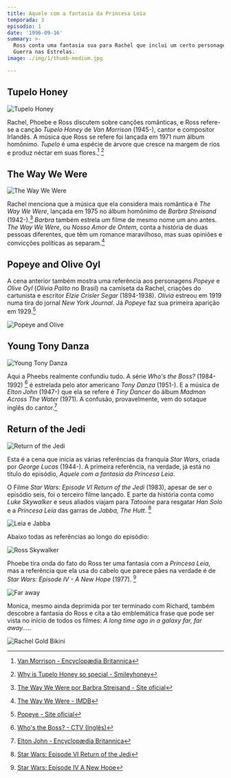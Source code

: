```yaml
---
title: Aquele com a fantasia da Princesa Leia
temporada: 3
episodio: 1
date: '1996-09-16'
summary: >-
  Ross conta uma fantasia sua para Rachel que inclui um certo personagem de
  Guerra nas Estrelas.
image: ./img/1/thumb-medium.jpg

---
```


## Tupelo Honey

![Tupelo Honey](./img/1/tupelo-honey.png)

<cena>
  <ross
    original="- I have to say Tupelo Honey by Van Morrison."
    traducao="- Eu tenho que dizer Tupolo Honey de Van Morrison."
  />
</cena>

Rachel, Phoebe e Ross discutem sobre canções românticas, e Ross refere-se a
canção *Tupelo Honey* de *Van Morrison* (1945-), cantor e compositor Irlandês.
A música que Ross se refere foi lançada em 1971 num álbum homônimo.
*Tupelo* é uma espécie de árvore que cresce na margem de
rios e produz néctar em suas flores.[^morrison-britannica] [^smileyhoney]

[^morrison-britannica]: [Van Morrison - Encyclopædia Britannica](https://www.britannica.com/biography/Van-Morrison)
[^smileyhoney]: [Why is Tupelo Honey so special - Smileyhoney](https://www.smileyhoney.com/blogs/honey-school/best-tupelo-honey)

## The Way We Were

![The Way We Were](./img/1/the-way-we-were.png)

<cena>
  <rachel
    original="- No Way! The most romantic song ever is &quot;The Way We Were&quot;."
    traducao="- Sem chance! A música mais romântica é &quot;The Way We Were&quot;."
  />
</cena>

Rachel menciona que a música que ela considera mais romântica é *The Way We Were*,
lançada em 1975 no álbum homônimo de *Barbra Streisand* (1942-).[^way-we-were]
*Barbra* também estrela um filme de mesmo nome um ano antes. *The Way We Were*,
ou *Nosso Amor de Ontem*, conta a história de duas pessoas diferentes, que têm um
romance maravilhoso, mas suas opiniões e convicções políticas as separam.[^way-we-were-imdb]

[^way-we-were]: [The Way We Were por Barbra Streisand - Site oficial](https://www.barbrastreisand.com/music/way-we-were/)
[^way-we-were-imdb]: [The Way We Were - IMDB](https://www.imdb.com/title/tt0070903/)

## Popeye and Olive Oyl

A cena anterior também mostra uma referência aos personagens *Popeye* e *Olive Oyl*
(*Olívia Palito* no Brasil) na camiseta da Rachel, criações do cartunista
e escritor *Elzie Crisler Segar* (1894-1938). *Olívia* estreou em 1919 numa tira
do jornal *New York Journal*. Já *Popeye* faz sua primeira aparição em 1929.[^popeye-olive]

![Popeye and Olive](./img/1/popeye-olive-1929-2.jpg)

[^popeye-olive]: [Popeye - Site oficial](http://popeye.com/timeline/)

## Young Tony Danza

![Young Tony Danza](./img/1/young-tony-danza.png)

<cena>
  <phoebe
    original="- I think the one that Elton John wrote for that guy on &quot;Who's the Boss?&quot;."
    traducao="- Eu acho aquela que Elton John escreveu para o cara do &quot;Who’s The Boss?&quot;"
  />
  <rachel
    original="- What song was that, Pheebs?"
    traducao="- Que música é essa Pheebs?"
  />
  <phoebe
    original="- Hold me close, young Tony Danza..."
    traducao="- Hold me close, young Tony Danza..."
  />
</cena>

Aqui a Pheebs realmente confundiu tudo. A série *Who's the Boss?* (1984-1992) [^whos-the-boss]
é estrelada pelo ator americano *Tony Danza* (1951-). E a música de *Elton John*
(1947-) que ela se refere é *Tiny Dancer* do álbum *Madman Across The Water* (1971).
A confusão, provavelmente, vem do sotaque inglês do cantor.[^elton-britannica]

[^elton-britannica]: [Elton John - Encyclopædia Britannica](https://www.britannica.com/biography/Elton-John)
[^whos-the-boss]: [Who's the Boss? - CTV (Inglês)](https://www.ctv.ca/shows/whos-the-boss)

## Return of the Jedi

![Return of the Jedi](./img/1/return-of-the-jedi.png)

<cena>
  <ross
    original="- Did you ever see &quot;Return of the Jedi&quot;?"
    traducao="- Você já assistiu &quot;O Retorno de Jedi&quot;?"
  />
</cena>

Esta é a cena que inicia as várias referências da franquia *Star Wars*, criada por
*George Lucas* (1944-). A primeira referência, na verdade, já está no título do
episódio, *Aquele com a fantasia da Princesa Leia*.

O Filme *Star Wars: Episode VI Return of the Jedi* (1983), apesar de ser o episódio
seis, foi o terceiro filme lançado. E parte da história conta como *Luke Skywalker* e
seus aliados viajam para *Tatooine* para resgatar *Han Solo* e a *Princesa Leia*
das garras de *Jabba, The Hutt*. [^return-of-the-jedi]

![Leia e Jabba](./img/1/leia-jabba.jpg)

Abaixo todas as referências ao longo do episódio:

![Ross Skywalker](./img/1/ross-skywalker.png)

<cena>
  <phoebe
    original="- Where is my strong Ross Skywalker to come rescue me?"
    traducao="- Cadê meu Ross Skywalker forte e formoso para me salvar?"
  />
</cena>

Phoebe tira onda do fato do Ross ter uma fantasia com a *Princesa Leia*, mas a
referência que ela usa do cabelo que parece pães na verdade é de
*Star Wars: Episode IV - A New Hope* (1977). [^a-new-hope]

![Far away](./img/1/far-away.png)

<cena>
  <phoebe
    original="- Do you want us to take you home?"
    traducao="- Você quer ir pra casa?"
  />
  <monica
    original="- Uh, huh. Or maybe to a galaxy far, far away."
    traducao="- Sim. Ou talvez para uma galáxia muito, muito distante."
  />
</cena>

Monica, mesmo ainda deprimida por ter terminado com Richard, também descobre a
fantasia do Ross e cita a tão emblemática frase que pode ser vista no início
de todos os filmes: *A long time ago in a galaxy far, far away....*.

![Rachel Gold Bikini](./img/1/rachel-gold-bikini.png)

<cena>
  <rachel
    original="- Okay, here we go. I am Jabba's prisoner."
    traducao="- La vamos nós. Eu sou a prisioneira de Jabba."
  />
</cena>

[^return-of-the-jedi]: [Star Wars: Episode VI Return of the Jedi](https://www.starwars.com/films/star-wars-episode-vi-return-of-the-jedi)
[^a-new-hope]: [Star Wars: Episode IV A New Hope](https://www.starwars.com/films/star-wars-episode-iv-a-new-hope)
